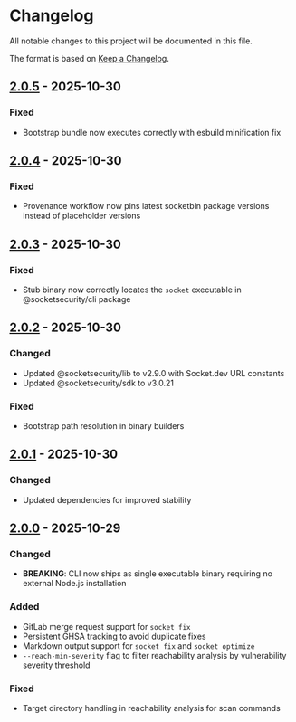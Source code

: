 # Changelog

All notable changes to this project will be documented in this file.

The format is based on [Keep a Changelog](https://keepachangelog.com/en/1.1.0/).

## [2.0.5](https://github.com/SocketDev/socket-cli/releases/tag/v2.0.5) - 2025-10-30

### Fixed
- Bootstrap bundle now executes correctly with esbuild minification fix

## [2.0.4](https://github.com/SocketDev/socket-cli/releases/tag/v2.0.4) - 2025-10-30

### Fixed
- Provenance workflow now pins latest socketbin package versions instead of placeholder versions

## [2.0.3](https://github.com/SocketDev/socket-cli/releases/tag/v2.0.3) - 2025-10-30

### Fixed
- Stub binary now correctly locates the `socket` executable in @socketsecurity/cli package

## [2.0.2](https://github.com/SocketDev/socket-cli/releases/tag/v2.0.2) - 2025-10-30

### Changed
- Updated @socketsecurity/lib to v2.9.0 with Socket.dev URL constants
- Updated @socketsecurity/sdk to v3.0.21

### Fixed
- Bootstrap path resolution in binary builders

## [2.0.1](https://github.com/SocketDev/socket-cli/releases/tag/v2.0.1) - 2025-10-30

### Changed
- Updated dependencies for improved stability

## [2.0.0](https://github.com/SocketDev/socket-cli/releases/tag/v2.0.0) - 2025-10-29

### Changed
- **BREAKING**: CLI now ships as single executable binary requiring no external Node.js installation

### Added
- GitLab merge request support for `socket fix`
- Persistent GHSA tracking to avoid duplicate fixes
- Markdown output support for `socket fix` and `socket optimize`
- `--reach-min-severity` flag to filter reachability analysis by vulnerability severity threshold

### Fixed
- Target directory handling in reachability analysis for scan commands
